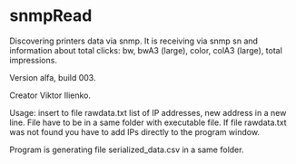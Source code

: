 # snmpRead
Discovering printers data via snmp. 
It is receiving via snmp sn and information about total clicks: bw, bwA3 (large), color, colA3 (large), total impressions.

Version alfa, build 003.

Creator Viktor Ilienko.

Usage: insert to file rawdata.txt list of IP addresses, new  address in a new line. File have to be in a same folder with executable file.
If file rawdata.txt was not found you have to add IPs directly to the program window. 

Program is generating file serialized_data.csv in a same folder. 
